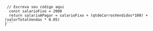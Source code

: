```function calculaSalario(qtdeCarrosVendidos, valorTotalVendas) {
 // Escreva seu código aqui
  const salarioFixo = 2000
  return salarioAPagar = salarioFixo + (qtdeCarrosVendidos*100) + (valorTotalVendas * 0.05)
}```